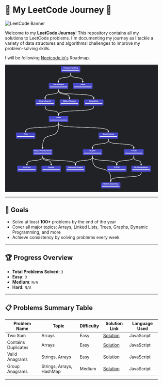 # 🚀 My LeetCode Journey 🚀


<img src="https://miro.medium.com/v2/resize:fit:4800/format:webp/1*gBkMCGTAdSk4tu17SCa7RQ.png" alt="LeetCode Banner" width="1000">

Welcome to my **LeetCode Journey**! This repository contains all my solutions to LeetCode problems. I'm documenting my journey as I tackle a variety of data structures and algorithmsl challenges to improve my problem-solving skills.

I will be following [Neetcode.io's](https://neetcode.io/roadmap) Roadmap.

<img src="./assets/roadmap.png" alt="Neetcode Roadmap" width="1000">

---

## 🧠 **Goals**
- Solve at least **100+** problems by the end of the year
- Cover all major topics: Arrays, Linked Lists, Trees, Graphs, Dynamic Programming, and more
- Achieve consistency by solving problems every week

---

## 🏆 **Progress Overview**

- **Total Problems Solved**: `3`
- **Easy**: `3`
- **Medium**: `N/A`
- **Hard**: `N/A`

---

## 📋 **Problems Summary Table**

| Problem Name | Topic         | Difficulty | Solution Link                      | Language Used |
|--------------|---------------|------------|------------------------------------|---------------|
| Two Sum      | Arrays        | Easy       | [Solution](./arrays/easy/1-two-sum.js) | JavaScript        |
| Contains Duplicates | Arrays | Easy  | [Solution](./arrays/easy/217-contains-duplicates.js) | JavaScript |
| Valid Anagrams | Strings, Arrays | Easy | [Solution](./arrays/easy/242-valid-anagrams.js) | JavaScript |
| Group Anagrams | Strings, Arrays, HashMap | Medium | [Solution](./arrays"/medium/49-group-anagrams.js) | JavaScript |

---
